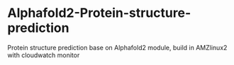 # Alphafold2-Protein-structure-prediction
Protein structure prediction base on Alphafold2 module, build in AMZlinux2 with cloudwatch monitor
